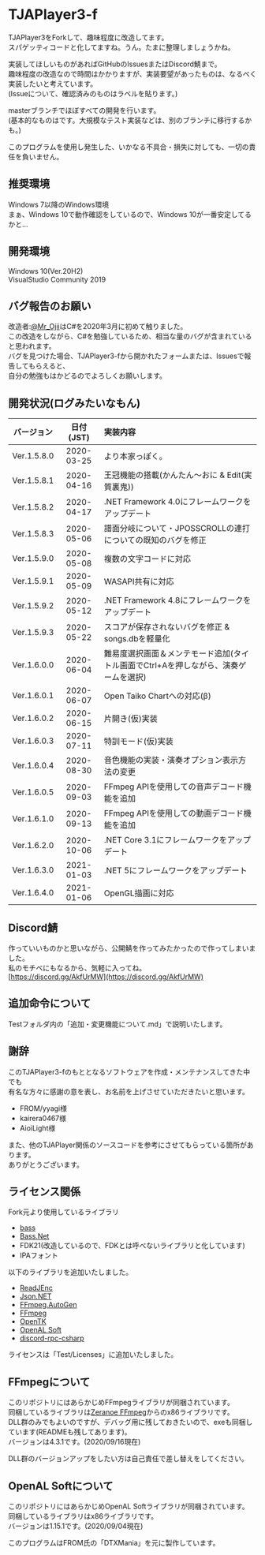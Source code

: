 # TJAPlayer3-f
TJAPlayer3をForkして、趣味程度に改造してます。  
スパゲッティコードと化してますね。うん。たまに整理しましょうかね。

実装してほしいものがあればGitHubのIssuesまたはDiscord鯖まで。  
趣味程度の改造なので時間はかかりますが、実装要望があったものは、なるべく実装したいと考えています。  
(Issueについて、確認済みのものはラベルを貼ります。)

masterブランチでほぼすべての開発を行います。  
(基本的なものはです。大規模なテスト実装などは、別のブランチに移行するかも。)

このプログラムを使用し発生した、いかなる不具合・損失に対しても、一切の責任を負いません。

## 推奨環境
Windows 7以降のWindows環境  
まぁ、Windows 10で動作確認をしているので、Windows 10が一番安定してるかと...

## 開発環境
Windows 10(Ver.20H2)  
VisualStudio Community 2019

## バグ報告のお願い
改造者:[@Mr_Ojii](https://twitter.com/Mr_Ojii)はC#を2020年3月に初めて触りました。  
この改造をしながら、C#を勉強しているため、相当な量のバグが含まれていると思われます。  
バグを見つけた場合、TJAPlayer3-fから開かれたフォームまたは、Issuesで報告してもらえると、  
自分の勉強もはかどるのでよろしくお願いします。

## 開発状況(ログみたいなもん)
|バージョン |日付(JST) |                                        実装内容                                        |
|:---------:|:--------:|:---------------------------------------------------------------------------------------|
|Ver.1.5.8.0|2020-03-25|より本家っぽく。                                                                        |
|Ver.1.5.8.1|2020-04-16|王冠機能の搭載(かんたん～おに & Edit(実質裏鬼))                                         |
|Ver.1.5.8.2|2020-04-17|.NET Framework 4.0にフレームワークをアップデート                                        |
|Ver.1.5.8.3|2020-05-06|譜面分岐について・JPOSSCROLLの連打についての既知のバグを修正                            |
|Ver.1.5.9.0|2020-05-08|複数の文字コードに対応                                                                  |
|Ver.1.5.9.1|2020-05-09|WASAPI共有に対応                                                                        |
|Ver.1.5.9.2|2020-05-12|.NET Framework 4.8にフレームワークをアップデート                                        |
|Ver.1.5.9.3|2020-05-22|スコアが保存されないバグを修正 & songs.dbを軽量化                                       |
|Ver.1.6.0.0|2020-06-04|難易度選択画面＆メンテモード追加(タイトル画面でCtrl+Aを押しながら、演奏ゲームを選択)    |
|Ver.1.6.0.1|2020-06-07|Open Taiko Chartへの対応(β)                                                            |
|Ver.1.6.0.2|2020-06-15|片開き(仮)実装                                                                          |
|Ver.1.6.0.3|2020-07-11|特訓モード(仮)実装                                                                      |
|Ver.1.6.0.4|2020-08-30|音色機能の実装・演奏オプション表示方法の変更                                            |
|Ver.1.6.0.5|2020-09-03|FFmpeg APIを使用しての音声デコード機能を追加                                            |
|Ver.1.6.1.0|2020-09-13|FFmpeg APIを使用しての動画デコード機能を追加                                            |
|Ver.1.6.2.0|2020-10-06|.NET Core 3.1にフレームワークをアップデート                                             |
|Ver.1.6.3.0|2021-01-03|.NET 5にフレームワークをアップデート                                                    |
|Ver.1.6.4.0|2021-01-06|OpenGL描画に対応                                                                        |

## Discord鯖
作っていいものかと思いながら、公開鯖を作ってみたかったので作ってしまいました。  
私のモチベにもなるから、気軽に入ってね。  
[https://discord.gg/AkfUrMW](https://discord.gg/AkfUrMW)

## 追加命令について
Testフォルダ内の「追加・変更機能について.md」で説明いたします。

## 謝辞
このTJAPlayer3-fのもととなるソフトウェアを作成・メンテナンスしてきた中でも  
有名な方々に感謝の意を表し、お名前を上げさせていただきたいと思います。

- FROM/yyagi様
- kairera0467様
- AioiLight様

また、他のTJAPlayer関係のソースコードを参考にさせてもらっている箇所があります。  
ありがとうございます。

## ライセンス関係
Fork元より使用しているライブラリ
* [bass](https://www.un4seen.com/bass.html)
* [Bass.Net](http://bass.radio42.com/)
* FDK21(改造しているので、FDKとは呼べないライブラリと化しています)
* IPAフォント

以下のライブラリを追加いたしました。
* [ReadJEnc](https://github.com/hnx8/ReadJEnc)
* [Json.NET](https://www.newtonsoft.com/json)
* [FFmpeg.AutoGen](https://github.com/Ruslan-B/FFmpeg.AutoGen)
* [FFmpeg](https://ffmpeg.org/)
* [OpenTK](https://opentk.net/)
* [OpenAL Soft](https://openal-soft.org/)
* [discord-rpc-csharp](https://github.com/Lachee/discord-rpc-csharp)

ライセンスは「Test/Licenses」に追加いたしました。

## FFmpegについて
このリポジトリにはあらかじめFFmpegライブラリが同梱されています。  
同梱しているライブラリは[Zeranoe FFmpeg](http://ffmpeg.zeranoe.com/builds/)からのx86ライブラリです。  
DLL群のみでもよいのですが、デバッグ用に残しておきたいので、exeも同梱しています(READMEも残してあります)。  
バージョンは4.3.1です。(2020/09/16現在)

DLL群のバージョンアップをしたい方は自己責任で差し替えをしてください。  

## OpenAL Softについて
このリポジトリにはあらかじめOpenAL Softライブラリが同梱されています。  
同梱しているライブラリはx86ライブラリです。  
バージョンは1.15.1です。(2020/09/04現在)

このプログラムはFROM氏の「DTXMania」を元に製作しています。

